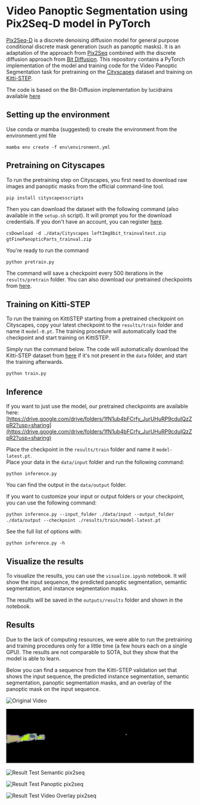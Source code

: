 # Video Panoptic Segmentation using Pix2Seq-D model in PyTorch

[Pix2Seq-D](https://arxiv.org/pdf/2210.06366.pdf) is a discrete denoising diffusion model for general purpose conditional discrete mask generation (such as panoptic masks). It is an adaptation of the approach from [Pix2Seq](https://arxiv.org/abs/2109.10852) combined with the discrete diffusion approach from [Bit Diffusion](https://arxiv.org/abs/2208.04202). This repository contains a PyTorch implementation of the model and training code for the Video Panoptic Segmentation task for pretraining on the [Cityscapes](https://www.cityscapes-dataset.com/) dataset and training on [Kitti-STEP](https://huggingface.co/LXT/VideoK-Net/tree/main).

The code is based on the Bit-Diffusion implementation by lucidrains available [here](https://github.com/lucidrains/bit-diffusion)

## Setting up the environment

Use conda or mamba (suggested) to create the environment from the environment.yml file

```
mamba env create -f env\environment.yml
```

## Pretraining on Cityscapes

To run the pretraining step on Cityscapes, you first need to download raw images and panoptic masks from the official command-line tool.

```
pip install cityscapesscripts
```

Then you can download the dataset with the following command (also available in the ```setup.sh``` script). It will prompt you for the download credentials. If you don't have an account, you can register [here](https://www.cityscapes-dataset.com/login/).

```
csDownload -d ./data/Cityscapes leftImg8bit_trainvaltest.zip gtFinePanopticParts_trainval.zip
```

You're ready to run the command

```
python pretrain.py
```

The command will save a checkpoint every 500 iterations in the ```results/pretrain``` folder. You can also download our pretrained checkpoints from [here](https://drive.google.com/drive/folders/1fN1ub4bFCrfy_JurUHuRP9cduIQzZpR2?usp=sharing).

## Training on Kitti-STEP

To run the training on KittiSTEP starting from a pretrained checkpoint on Cityscapes, copy your latest checkpoint to the ```results/train``` folder and name it ```model-0.pt```. The training procedure will automatically load the checkpoint and start training on KittiSTEP.

Simply run the command below. The code will automatically download the Kitti-STEP dataset from [here](https://huggingface.co/LXT/VideoK-Net/tree/main) if it's not present in the ```data``` folder, and start the training afterwards.

```
python train.py
```

## Inference

If you want to just use the model, our pretrained checkpoints are available here: [https://drive.google.com/drive/folders/1fN1ub4bFCrfy_JurUHuRP9cduIQzZpR2?usp=sharing](https://drive.google.com/drive/folders/1fN1ub4bFCrfy_JurUHuRP9cduIQzZpR2?usp=sharing)

Place the checkpoint in the ```results/train``` folder and name it ```model-latest.pt```.  
Place your data in the ```data/input``` folder and run the following command:

```
python inference.py
```

You can find the output in the ```data/output``` folder.

If you want to customize your input or output folders or your checkpoint, you can use the following command:

```
python inference.py --input_folder ./data/input --output_folder ./data/output --checkpoint ./results/train/model-latest.pt
```

See the full list of options with:

```
python inference.py -h
```

## Visualize the results

To visualize the results, you can use the ```visualize.ipynb``` notebook. It will show the input sequence, the predicted panoptic segmentation, semantic segmentation, and instance segmentation masks.

The results will be saved in the ```outputs/results``` folder and shown in the notebook.

## Results

Due to the lack of computing resources, we were able to run the pretraining and training procedures only for a little time (a few hours each on a single GPU). The results are not comparable to SOTA, but they show that the model is able to learn.

Below you can find a sequence from the Kitti-STEP validation set that shows the input sequence, the predicted instance segmentation, semantic segmentation, panoptic segmentation masks, and an overlay of the panoptic mask on the input sequence.

![Original Video](imgs/val/result_video.gif)

![Result Test Instance pix2seq](imgs/val/result_instance.gif)

![Result Test Semantic pix2seq](imgs/val/result_semantic.gif)

![Result Test Panoptic pix2seq](imgs/val/result_panoptic.gif)

![Result Test Video Overlay pix2seq](imgs/val/result_video_overlay.gif)